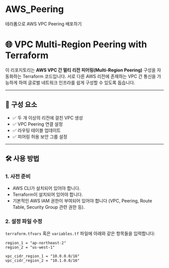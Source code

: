 # AWS_Peering
테라폼으로 AWS VPC Peering 배포하기

# 🌐 VPC Multi-Region Peering with Terraform

이 리포지토리는 **AWS VPC 간 멀티 리전 피어링(Multi-Region Peering)** 구성을 자동화하는 Terraform 코드입니다. 서로 다른 AWS 리전에 존재하는 VPC 간 통신을 가능하게 하여 글로벌 네트워크 인프라를 쉽게 구성할 수 있도록 돕습니다.

---

## 📁 구성 요소

- ✅ 두 개 이상의 리전에 걸친 VPC 생성
- ✅ VPC Peering 연결 설정
- ✅ 라우팅 테이블 업데이트
- ✅ 피어링 허용 보안 그룹 설정

---

## 🛠️ 사용 방법

### 1. 사전 준비

- AWS CLI가 설치되어 있어야 합니다.
- Terraform이 설치되어 있어야 합니다.
- 기본적인 AWS IAM 권한이 부여되어 있어야 합니다 (VPC, Peering, Route Table, Security Group 관련 권한 등).

### 2. 설정 파일 수정

`terraform.tfvars` 혹은 `variables.tf` 파일에 아래와 같은 항목들을 입력합니다:

```hcl
region_1 = "ap-northeast-2"
region_2 = "us-west-1"

vpc_cidr_region_1 = "10.0.0.0/16"
vpc_cidr_region_2 = "10.1.0.0/16"
